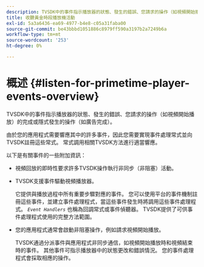 ```yaml
---
description: TVSDK中的事件指示播放器的狀態、發生的錯誤、您請求的操作（如視頻開始播放）的完成或隱式發生的操作（如廣告完成）。
title: 收聽黃金時段播放機活動
exl-id: 5a3a6436-ea69-4977-b4e8-c05a31faba00
source-git-commit: be43bbbd1051886c8979ff590a3197b2a7249b6a
workflow-type: tm+mt
source-wordcount: '253'
ht-degree: 0%

---
```


# 概述 {#listen-for-primetime-player-events-overview}

TVSDK中的事件指示播放器的狀態、發生的錯誤、您請求的操作（如視頻開始播放）的完成或隱式發生的操作（如廣告完成）。

由於您的應用程式需要響應其中的許多事件，因此您需要實現事件處理常式並向TVSDK註冊這些常式。 常式調用相關TVSDK方法進行適當響應。

以下是有關事件的一些附加資訊：

* 視頻回放的即時性要求許多TVSDK操作執行非同步（非阻塞）活動。
* TVSDK支援事件驅動視頻播放器。

   它提供與播放過程中所有重要步驟對應的事件。 您可以使用平台的事件機制註冊這些事件，並建立事件處理程式，當這些事件發生時將調用這些事件處理程式。 *`Event Handlers`* 也稱為回調常式或事件偵聽器。 TVSDK提供了可供事件處理程式使用的完整方法範圍。
* 您的應用程式通常會啟動非阻塞操作，例如請求視頻開始播放。

   TVSDK通過分派事件與應用程式非同步通信，如視頻開始播放時和視頻結束時的事件。 其他事件可指示播放器中的狀態更改和錯誤情況。 您的事件處理程式會採取相應的操作。
